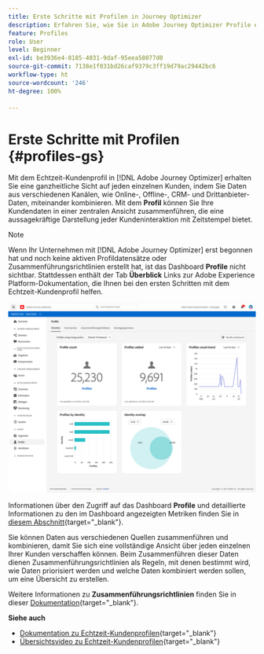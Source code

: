 ```yaml
---
title: Erste Schritte mit Profilen in Journey Optimizer
description: Erfahren Sie, wie Sie in Adobe Journey Optimizer Profile erstellen und verwalten.
feature: Profiles
role: User
level: Beginner
exl-id: be3936e4-8185-4031-9daf-95eea58077d0
source-git-commit: 7138e1f031bd26caf9379c3ff19d79ac29442bc6
workflow-type: ht
source-wordcount: '246'
ht-degree: 100%

---
```


# Erste Schritte mit Profilen {#profiles-gs}

Mit dem Echtzeit-Kundenprofil in [!DNL Adobe Journey Optimizer] erhalten Sie eine ganzheitliche Sicht auf jeden einzelnen Kunden, indem Sie Daten aus verschiedenen Kanälen, wie Online-, Offline-, CRM- und Drittanbieter-Daten, miteinander kombinieren. Mit dem **Profil** können Sie Ihre Kundendaten in einer zentralen Ansicht zusammenführen, die eine aussagekräftige Darstellung jeder Kundeninteraktion mit Zeitstempel bietet.

>[!NOTE]
>
>Wenn Ihr Unternehmen mit [!DNL Adobe Journey Optimizer] erst begonnen hat und noch keine aktiven Profildatensätze oder Zusammenführungsrichtlinien erstellt hat, ist das Dashboard **Profile** nicht sichtbar. Stattdessen enthält der Tab **Überblick** Links zur Adobe Experience Platform-Dokumentation, die Ihnen bei den ersten Schritten mit dem Echtzeit-Kundenprofil helfen.

![](assets/profiles-home.png)

Informationen über den Zugriff auf das Dashboard **Profile** und detaillierte Informationen zu den im Dashboard angezeigten Metriken finden Sie in [diesem Abschnitt](https://experienceleague.adobe.com/docs/experience-platform/profile/ui/user-guide.html?lang=de){target=&quot;_blank&quot;}.

Sie können Daten aus verschiedenen Quellen zusammenführen und kombinieren, damit Sie sich eine vollständige Ansicht über jeden einzelnen Ihrer Kunden verschaffen können. Beim Zusammenführen dieser Daten dienen Zusammenführungsrichtlinien als Regeln, mit denen bestimmt wird, wie Daten priorisiert werden und welche Daten kombiniert werden sollen, um eine Übersicht zu erstellen.

Weitere Informationen zu **Zusammenführungsrichtlinien** finden Sie in dieser [Dokumentation](https://experienceleague.adobe.com/docs/experience-platform/profile/merge-policies/ui-guide.html?lang=de){target=&quot;_blank&quot;}.

**Siehe auch**

* [Dokumentation zu Echtzeit-Kundenprofilen](https://experienceleague.adobe.com/docs/experience-platform/query/home.html?lang=de){target=&quot;_blank&quot;}
* [Übersichtsvideo zu Echtzeit-Kundenprofilen](https://experienceleague.adobe.com/docs/experience-platform/profile/home.html?lang=de){target=&quot;_blank&quot;}
